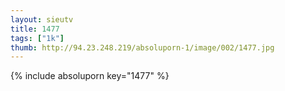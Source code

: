 ```yaml
--- 
layout: sieutv
title: 1477
tags: ["1k"]
thumb: http://94.23.248.219/absoluporn-1/image/002/1477.jpg
---
```

{% include absoluporn key="1477" %} 
